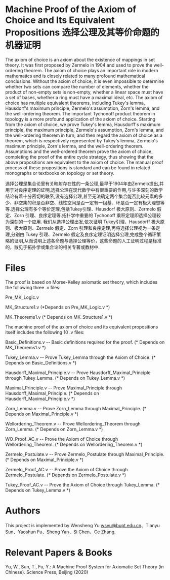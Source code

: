 # Machine Proof of the Axiom of Choice and Its Equivalent Propositions  选择公理及其等价命题的机器证明
The axiom of choice is an axiom about the existence of mappings in set theory. It was first proposed by Zermelo in 1904 and used to prove the well-ordering theorem. The axiom of choice plays an important role in modern mathematics and is closely related to many profound mathematical conclusions. Without the axiom of choice, it is even impossible to determine whether two sets can compare the number of elements, whether the product of non-empty sets is non-empty, whether a linear space must have a set of bases, whether a ring must have a maximal ideal, etc. The axiom of choice has multiple equivalent theorems, including Tukey's lemma, Hausdorf's maximum principle, Zermelo's assumption, Zorn's lemma, and the well-ordering theorem. The important Tychonoff product theorem in topology is a more profound application of the axiom of choice.
Starting from the axiom of choice, we prove Tukey's lemma, Hausdorff's maximum principle, the maximum principle, Zermelo's assumption, Zorn's lemma, and the well-ordering theorem in turn, and then regard the axiom of choice as a theorem, which is respectively represented by Tukey's lemma, Zermelo's maximum principle, Zorn's lemma, and the well-ordering theorem. Assumptions and the well-ordered theorem prove the axiom of choice, completing the proof of the entire cycle strategy, thus showing that the above propositions are equivalent to the axiom of choice. The manual proof process of these propositions is standard and can be found in related monographs or textbooks on topology or set theory.

选择公理是集合论里有关映射存在性的一条公理,最早于1904年由Zermelo提出,并用于对良序定理的证明,选择公理在现代数学中有很重要的作用,与许多深刻的数学结论有着十分密切的联系,没有选择公理,甚至无法确定两个集合能否比较元素的多少、非空集的积是否非空、线性空间是否一定有一组基、环是否一定有极大理想等等.选择公理有多个等价定理,包括Tukey引理、Hausdorf 极大原则、Zermelo 假定、Zorn 引理、良序定理等.拓扑学中重要的 Tychonoff 乘积定理即选择公理较为深刻的一个应用.
我们从选择公理出发,依次证明 Tukey引理、Hausdorff 极大原则、极大原则、Zermelo 假定、Zorn 引理和良序定理,再将选择公理视为一条定理,分别由 Tukey 引理、Zermelo 假定及良序定理证明选择公理,完成整个循环策略的证明,从而说明上述各命题与选择公理等价，这些命题的人工证明过程是标准的，散见于拓扑学或集合论的相关专著或教材中.
# Files
The proof is based on Morse-Kelley axiomatic set theory, which includes the following three .v files:

Pre_MK_Logic.v  

MK_Structure1.v  (*Depends on Pre_MK_Logic.v *)

MK_Theorems1.v  (* Depends on MK_Structure1.v *)

The machine proof of the axiom of choice and its equivalent propositions itself includes the following 10 .v files:

Basic_Definitions.v -- Basic definitions required for the proof. (* Depends on MK_Theorems1.v *)

Tukey_Lemma.v -- Prove Tukey_Lemma through the Axiom of Choice. (* Depends on Basic_Definitions.v *)

Hausdorff_Maximal_Principle.v -- Prove Hausdorff_Maximal_Principle through Tukey_Lemma.  (* Depends on Tukey_Lemma.v *)

Maximal_Principle.v -- Prove Maximal_Principle through Hausdorff_Maximal_Principle.  (* Depends on Hausdorff_Maximal_Principle.v *)

Zorn_Lemma.v -- Prove Zorn_Lemma through Maximal_Principle.  (* Depends on Maximal_Principle.v *)

Wellordering_Theorem.v -- Prove Wellordering_Theorem through Zorn_Lemma.  (* Depends on Zorn_Lemma.v *)

WO_Proof_AC.v -- Prove the Axiom of Choice through Wellordering_Theorem.  (* Depends on Wellordering_Theorem.v *)

Zermelo_Postulate.v -- Prove Zermelo_Postulate through Maximal_Principle.  (* Depends on Maximal_Principle.v *)

Zermelo_Proof_AC.v -- Prove the Axiom of Choice through Zermelo_Postulate.  (* Depends on Zermelo_Postulate.v *)

Tukey_Proof_AC.v -- Prove the Axiom of Choice through Tukey_Lemma.  (* Depends on Tukey_Lemma.v *)
# Authors
This project is implemented by Wensheng Yu wsyu@bupt.edu.cn、Tianyu Sun、Yaoshun Fu、Sheng Yan、Si Chen、Ce Zhang.
# Relevant Papers & Books
Yu, W., Sun, T., Fu, Y.: A Machine Proof System for Axiomatic Set Theory (in Chinese). Science Press, Beijing (2020)

